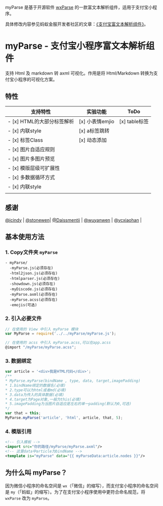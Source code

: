 myParse 是基于开源软件 [wxParse](https://github.com/icindy/wxParse) 的一款富文本解析组件，适用于支付宝小程序。

具体修改内容参见蚂蚁金服开发者社区的文章：[《支付宝富文本解析组件》](https://openclub.alipay.com/read.php?tid=8707&fid=66&ant_source=zsearch)。

# myParse - 支付宝小程序富文本解析组件

支持 Html 及 markdown 转 axml 可视化。作用是将 Html/Markdown 转换为支付宝小程序的可视化方案。

## 特性

| 支持特性        | 实验功能           | ToDo  |
| ------------- |-------------| -----|
| - [x] HTML的大部分标签解析 | [x] 小表情emjio | [x] table标签 |
| - [x] 内联style          | [x] a标签跳转   |               |
| - [x] 标签Class          | [x] 动态添加    |               |
| - [x] 图片自适应规则       |               |                |
| - [x] 图片多图片预览      |                |               |
| - [x] 模版层级可扩展性    |                |               |
| - [x] 多数据循环方式      |                |  |
| - [x] 内联style         |                |   |
|         |                |   |

## 感谢

[@icindy](https://github.com/icindy) | [@stonewen](https://github.com/stonewen)| [@Daissmentii](https://github.com/Daissmentii)        | [@wuyanwen](https://github.com/wuyanwen)           | [@vcxiaohan](https://github.com/vcxiaohan)  |

## 基本使用方法

### 1. Copy文件夹 `myParse`

```
- myParse/
  -myParse.js(必须存在)
  -html2json.js(必须存在)
  -htmlparser.js(必须存在)
  -showdown.js(必须存在)
  -myDiscode.js(必须存在)
  -myParse.axml(必须存在)
  -myParse.acss(必须存在)
  -emojis(可选)
```

### 2. 引入必要文件

```js
// 在使用的 View 中引入 myParse 模块
var MyParse = require('../../myParse/myParse.js');
```

```js
// 在使用的 acss 中引入 myParse.acss,可以在app.acss
@import "/myParse/myParse.acss";
```

### 3. 数据绑定

```js
var article = '<div>我是HTML代码</div>';
/**
* MyParse.myParse(bindName , type, data, target,imagePadding)
* 1.bindName绑定的数据名(必填)
* 2.type可以为html或者md(必填)
* 3.data为传入的具体数据(必填)
* 4.target为Page对象,一般为this(必填)
* 5.imagePadding为当图片自适应是左右的单一padding(默认为0,可选)
*/
var that = this;
MyParse.myParse('article', 'html', article, that, 5);
```

### 4. 模版引用

```xml
<!-- 引入模板 -->
<import src="你的路径/myParse/myParse.axml"/>
<!-- 这里data中article为bindName -->
<template is="myParse" data="{{ myParseData:article.nodes }}"/>
```

## 为什么叫 myParse？

因为微信小程序的命名空间是 `wx`（「微信」的缩写），而支付宝小程序的命名空间是 `my`（「蚂蚁」的缩写）。为了在支付宝小程序使用中更符合命名规范，将 `wxParse` 改为 `myParse`。
